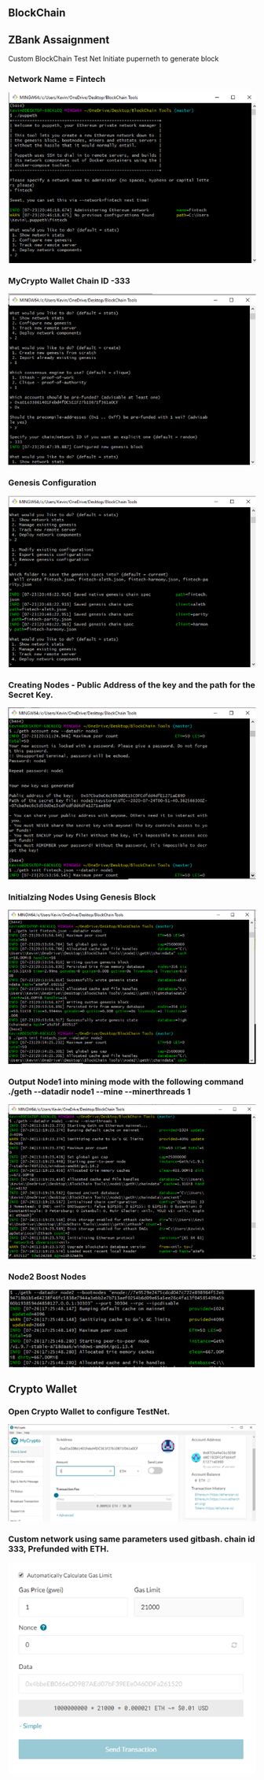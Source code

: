 ## BlockChain

## ZBank Assaignment

Custom BlockChain Test Net
Initiate puperneth to generate block
### Network Name = Fintech
![](https://github.com/KevinLacap/BlockChain/blob/master/Capture.PNG)

### MyCrypto Wallet Chain ID -333
![](https://github.com/KevinLacap/BlockChain/blob/master/screenshots/ChainID.PNG)

### Genesis Configuration
![](https://github.com/KevinLacap/BlockChain/blob/master/screenshots/Genesis%20Configuration.PNG)

### Creating Nodes - Public Address of the key and the path for the Secret Key.
![](https://github.com/KevinLacap/BlockChain/blob/master/screenshots/Creating%20Nodes.PNG)

### Initialzing Nodes Using Genesis Block
![](https://github.com/KevinLacap/BlockChain/blob/master/screenshots/Initializing%20Nodes.PNG)

### Output Node1 into mining mode with the following command ./geth --datadir node1 --mine --minerthreads 1
![](https://github.com/KevinLacap/BlockChain/blob/master/screenshots/Node1%20MinerThread.PNG)

### Node2 Boost Nodes
![](https://github.com/KevinLacap/BlockChain/blob/master/screenshots/Node2%20BoostMode.PNG)

## **Crypto Wallet** 
### Open Crypto Wallet to configure TestNet.
![](https://github.com/KevinLacap/BlockChain/blob/master/screenshots/Crypto%20Wallet.PNG)

### Custom network using same parameters used gitbash. chain id 333, Prefunded with ETH.
![](https://github.com/KevinLacap/BlockChain/blob/master/screenshots/Wallet%20Transaction.PNG)
